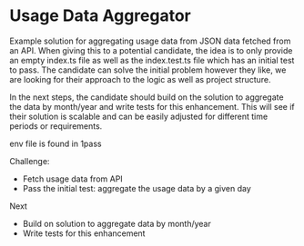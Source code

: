 # Usage Data Aggregator
Example solution for aggregating usage data from JSON data fetched from an API.
When giving this to a potential candidate, the idea is to only provide an empty index.ts file as well as the index.test.ts file which has an initial test to pass.
The candidate can solve the initial problem however they like, we are looking for their approach to the logic as well as project structure.

In the next steps, the candidate should build on the solution to aggregate the data by month/year and write tests for this enhancement.
This will see if their solution is scalable and can be easily adjusted for different time periods or requirements.

env file is found in 1pass

Challenge:
- Fetch usage data from API
- Pass the initial test: aggregate the usage data by a given day

Next
- Build on solution to aggregate data by month/year
- Write tests for this enhancement

